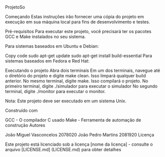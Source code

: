 ProjetoSo

Começando
Estas instruções irão fornecer uma cópia do projeto em execução em sua máquina local para fins de desenvolvimento e testes.

Pré-requisitos
Para executar este projeto, você precisará ter os pacotes GCC e Make instalados no seu sistema.

Para sistemas baseados em Ubuntu e Debian:

Copy code
sudo apt-get update
sudo apt-get install build-essential
Para sistemas baseados em Fedora e Red Hat:

Executando o projeto
Abra dois terminais
Em um dos terminais, navegue até o diretório do projeto e digite make clean. Isso limpará qualquer build anterior.
No mesmo terminal, digite make. Isso compilará o projeto.
No primeiro terminal, digite ./simulador para executar o simulador
No segundo terminal, digite ./monitor para executar o monitor.

Nota: Este projeto deve ser executado em um sistema Unix.

Construído com

GCC - O compilador C usado
Make - Ferramenta de automação de construção
Autores

João Miguel Vasconcelos 2078020
João Pedro Martins 2081920
Licença

Este projeto está licenciado sob a licença [nome da licença] - consulte o arquivo [LICENSE.md] (LICENSE.md) para obter detalhes

